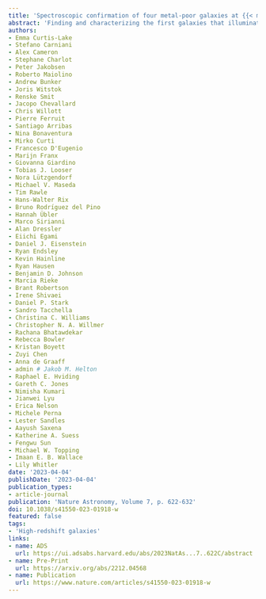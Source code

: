 ```yaml
---
title: 'Spectroscopic confirmation of four metal-poor galaxies at {{< math >}}$z = 10.3-13.2${{< /math >}}'
abstract: 'Finding and characterizing the first galaxies that illuminated the early universe at cosmic dawn is pivotal to understand the physical conditions and the processes that led to the formation of the first stars. In the first few months of operations, imaging from the James Webb Space Telescope (JWST) has been used to identify tens of candidates of galaxies at redshift ({{< math >}}$z${{< /math >}}) greater than {{< math >}}$10${{< /math >}}, less than {{< math >}}$450${{< /math >}} million years after the Big Bang. However, none of such candidates has yet been confirmed spectroscopically, leaving open the possibility that they are actually low-redshift interlopers. Here we present spectroscopic confirmation and analysis of four galaxies unambiguously detected at redshift {{< math >}}$10.3 \leq < z \leq 13.2${{< /math >}}, previously selected from JWST Near Infrared Camera imaging. The spectra reveal that these primeval galaxies are metal poor, have masses on the order of about {{< math >}}$10^{7}-10^{8}${{< /math >}} solar masses and young ages. The damping wings that shape the continuum close to the Lyman edge provide constraints on the neutral hydrogen fraction of the intergalactic medium from normal star-forming galaxies. These findings demonstrate the rapid emergence of the first generations of galaxies at cosmic dawn.'
authors:
- Emma Curtis-Lake
- Stefano Carniani
- Alex Cameron
- Stephane Charlot
- Peter Jakobsen
- Roberto Maiolino
- Andrew Bunker
- Joris Witstok
- Renske Smit
- Jacopo Chevallard
- Chris Willott
- Pierre Ferruit
- Santiago Arribas
- Nina Bonaventura
- Mirko Curti
- Francesco D'Eugenio
- Marijn Franx
- Giovanna Giardino
- Tobias J. Looser
- Nora Lützgendorf
- Michael V. Maseda
- Tim Rawle
- Hans-Walter Rix
- Bruno Rodrı́guez del Pino
- Hannah Übler
- Marco Sirianni
- Alan Dressler
- Eiichi Egami
- Daniel J. Eisenstein
- Ryan Endsley
- Kevin Hainline
- Ryan Hausen
- Benjamin D. Johnson
- Marcia Rieke
- Brant Robertson
- Irene Shivaei
- Daniel P. Stark
- Sandro Tacchella
- Christina C. Williams
- Christopher N. A. Willmer
- Rachana Bhatawdekar
- Rebecca Bowler
- Kristan Boyett
- Zuyi Chen
- Anna de Graaff
- admin # Jakob M. Helton
- Raphael E. Hviding
- Gareth C. Jones
- Nimisha Kumari
- Jianwei Lyu
- Erica Nelson
- Michele Perna
- Lester Sandles
- Aayush Saxena
- Katherine A. Suess
- Fengwu Sun
- Michael W. Topping
- Imaan E. B. Wallace
- Lily Whitler
date: '2023-04-04'
publishDate: '2023-04-04'
publication_types:
- article-journal
publication: 'Nature Astronomy, Volume 7, p. 622-632'
doi: 10.1038/s41550-023-01918-w
featured: false
tags:
- 'High-redshift galaxies'
links:
- name: ADS
  url: https://ui.adsabs.harvard.edu/abs/2023NatAs...7..622C/abstract
- name: Pre-Print
  url: https://arxiv.org/abs/2212.04568
- name: Publication
  url: https://www.nature.com/articles/s41550-023-01918-w
---
```

